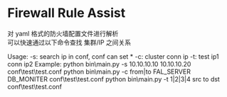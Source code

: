 # Firewall Rule Assist

对 yaml 格式的防火墙配置文件进行解析  
可以快速通过以下命令查找 集群/IP 之间关系  

Usage:
    -s: search ip in conf, conf can set *
    -c: cluster conn ip
    -t: test ip1 conn ip2
Example:
    python bin\main.py -s 10.10.10.10 10.10.10.20 conf\test\test.conf
    python bin\main.py -c from|to FAL_SERVER DB_MONITER conf\test\test.conf
    python bin\main.py -t 1|2|3|4 src to dst conf\test\test.conf